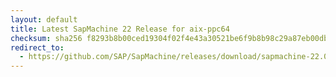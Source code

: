 ```yaml
---
layout: default
title: Latest SapMachine 22 Release for aix-ppc64
checksum: sha256 f8293b8b00ced19304f02f4e43a30521be6f9b8b98c29a87eb00db8644465137
redirect_to:
  - https://github.com/SAP/SapMachine/releases/download/sapmachine-22.0.2/sapmachine-jdk-22.0.2_aix-ppc64_bin.tar.gz
---
```

